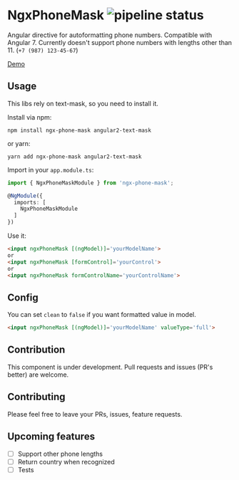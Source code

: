 # NgxPhoneMask ![pipeline status](https://gitlab.com/Ledzz/ngx-phone-mask/badges/master/pipeline.svg)

Angular directive for autoformatting phone numbers. Compatible with Angular 7.
Currently doesn't support phone numbers with lengths other than 11. (`+7 (987) 123-45-67`)

[Demo](https://ngx-phone-mask.surge.sh/)


## Usage
This libs rely on text-mask, so you need to install it.

Install via npm:
```shell
npm install ngx-phone-mask angular2-text-mask
```
or yarn:
```shell
yarn add ngx-phone-mask angular2-text-mask
```

Import in your `app.module.ts`:
```ts
import { NgxPhoneMaskModule } from 'ngx-phone-mask';

@NgModule({
  imports: [
    NgxPhoneMaskModule
  ]
})
```

Use it:
```html
<input ngxPhoneMask [(ngModel)]='yourModelName'>
or
<input ngxPhoneMask [formControl]='yourControl'>
or
<input ngxPhoneMask formControlName='yourControlName'>
```

## Config
You can set `clean` to `false` if you want formatted value in model.
```html
<input ngxPhoneMask [(ngModel)]='yourModelName' valueType='full'>

```

## Contribution
This component is under development. Pull requests and issues (PR's better) are welcome.

## Contributing
Please feel free to leave your PRs, issues, feature requests.

## Upcoming features
- [ ] Support other phone lengths
- [ ] Return country when recognized
- [ ] Tests
